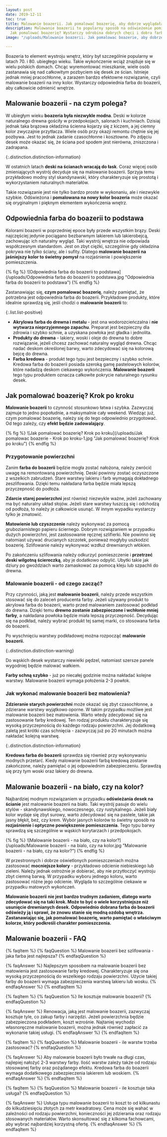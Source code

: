 ```yaml
---
layout: post
date: 2019-12-11
toc: true
title: Malowanie boazerii. Jak pomalować boazerię, aby dobrze wyglądała?
description: Malowanie boazerii to popularny sposób na odświeżenie pomieszczenia.
  Jak pomalować boazerię? Wystarczy odrobina dobrych chęci i dobra farba do boazerii.
image: "/uploads/Malowanie boazerii. Jak pomalowac boazerie, aby dobrze wygladala.jpg"

---
```

Boazeria to element wystroju wnętrz, który był szczególnie popularny w latach 70. i 80. ubiegłego wieku. Takie wykończenie wciąż znajduje się w wielu polskich domach. Chcąc wyremontować mieszkanie, wiele osób zastanawia się nad całkowitym pozbyciem się desek ze ścian. Istnieje jednak mniej pracochłonne, a zarazem bardzo efektowne rozwiązanie, czyli malowanie boazerii na inny kolor. Wystarczy odpowiednia farba do boazerii, aby całkowicie odmienić wnętrze.

## Malowanie boazerii - na czym polega?

W ubiegłym wieku **boazeria była niezwykle modna**. Deski w kolorze naturalnego drewna gościły w przedpokojach, salonach i kuchniach. Dzisiaj jednak taka brązowa okładzina ścienna kojarzy się z kiczem, a jej ciemny kolor zwyczajnie przytłacza. Wiele osób przy okazji remontu chętnie się jej pozbywa. Jest to jednak zadanie czasochłonne i kosztowne. Po zdjęciu desek może okazać się, że ściana pod spodem jest nierówna, zniszczona i zadrapana.

{:.distinction.distinction-information}

W ostatnich latach **deski na ścianach wracają do łask**. Coraz więcej osób zmieniających wystrój decyduje się na malowanie boazerii. Sprzyja temu przykładowo modny styl skandynawski, który charakteryzuje się prostotą i wykorzystaniem naturalnych materiałów.

Takie rozwiązanie jest nie tylko bardzo proste w wykonaniu, ale i niezwykle szybkie. Odświeżona i **pomalowana na nowy kolor boazeria** może okazać się oryginalnym i pięknym elementem wykończenia wnętrz.

## Odpowiednia farba do boazerii to podstawa

Kolorami boazerii w poprzedniej epoce były przede wszystkim brązy. Deski najczęściej jedynie pociągano bezbarwnym lakierem lub lakierobejcą, zachowując ich naturalny wygląd. Taki wystrój wnętrza nie odpowiada współczesnym standardom. Jest on zbyt ciężki, szczególnie gdy okładzina pokrywa nie tylko ściany, ale i sufity. Dlatego **malowanie boazerii na jaśniejszy kolor to świetny pomysł** na rozjaśnienie i powiększenie pomieszczenia.

{% fig %}
![Odpowiednia farba do boazerii to podstawa](/uploads/Odpowiednia farba do boazerii to podstawa.jpg "Odpowiednia farba do boazerii to podstawa")
{% endfig %}

Zastanawiając się, **czym pomalować boazerię**, należy pamiętać, że potrzebna jest odpowiednia farba do boazerii. Przykładowe produkty, które idealnie sprawdzą się, jeśli chodzi o **malowanie boazerii** to:

{:.list.list-positive}

* **Akrylowa farba do drewna i metalu** - jest ona wodorozcieńczalna i **nie wytwarza nieprzyjemnego zapachu**. Preparat jest bezpieczny dla zdrowia i szybko schnie, a uzyskana powłoka jest gładka i jednolita.
* **Produkty do drewna** - lakiery, woski i oleje do drewna to dobre rozwiązanie, jeżeli chcesz zachować naturalny wygląd drewna. Chcąc nadać deskom określonej barwy, warto zdecydować się na kolorową bejcę do drewna.
* **Farba kredowa** - produkt tego typu jest bezpieczny i szybko schnie. Kredowa farba do boazerii posiada szeroką gamę pastelowych kolorów, które nadadzą deskom ciekawego wykończenia. **Malowanie boazerii** tego typu produktem oznacza całkowite pokrycie naturalnego rysunku desek.

## Jak pomalować boazerię? Krok po kroku

**Malowanie boazerii** to czynność stosunkowo łatwa i szybka. Zazwyczaj zajmuje to jedno popołudnie, a maksymalnie cały weekend. Wiedząc już, czym pomalować boazerię, należy się do tego odpowiednio przygotować. Od tego zależy, czy **efekt będzie zadowalający**.

{% fig %}
![Jak pomalować boazerię? Krok po kroku](/uploads/Jak pomalowac boazerie - Krok po kroku-1.jpg "Jak pomalować boazerię? Krok po kroku")
{% endfig %}

### Przygotowanie powierzchni

Zanim **farba do boazerii** będzie mogła zostać nałożona, należy zwrócić uwagę na remontowaną powierzchnię. Deski powinny zostać oczyszczone z wszelkich zabrudzeń. Stare warstwy lakieru i farb wymagają dokładnego zeszlifowania. Dzięki temu nakładana farba będzie miała lepszą przyczepność do podłoża.

**Zdarcie starej powierzchni** jest również niezwykle ważne, jeżeli zachowany ma być naturalny układ słojów. Jeżeli stare warstwy łuszczą się i odchodzą od podłoża, to należy je całkowicie usunąć. W innym wypadku wystarczy tylko je zmatowić.

**Matowienie lub czyszczenie** należy wykonywać za pomocą gruboziarnistego papieru ściernego. Dobrym rozwiązaniem w przypadku dużych powierzchni, jest zastosowanie ręcznej szlifierki. Nie powinno się natomiast używać drucianych szczotek, ponieważ mogłyby uszkodzić boazerię. Szlifowanie należy wykonywać wzdłuż drewnianych włókien.

Po zakończeniu szlifowania należy odkurzyć pomieszczenie i **przetrzeć deski wilgotną ściereczką**, aby je dodatkowo odpylić. Ubytki takie jak dziury po gwoździach warto zamaskować za pomocą kleju lub szpachli do drewna.

### Malowanie boazerii - od czego zacząć?

Przy czynności, jaką jest **malowanie boazerii**, należy przede wszystkim stosować się do zaleceń producenta farby. Jeżeli używany produkt to akrylowa farba do boazerii, warto przed malowaniem zastosować podkład do drewna. Dzięki temu **drewno zostanie zabezpieczone i wchłonie mniej farby**, a nakładana powłoka będzie miała lepszą przyczepność. Decydując się na podkład, należy wybrać produkt tej samej marki, co stosowana farba do boazerii.

Po wyschnięciu warstwy podkładowej można rozpocząć **malowanie boazerii.**

{:.distinction.distinction-warning}

Do wąskich desek wystarczy niewielki pędzel, natomiast szersze panele wygodniej będzie malować wałkiem.

**Farby schną szybko** - już po niecałej godzinie można nakładać kolejne warstwy. Malowanie boazerii wymaga położenia 2-3 powłok.

### Jak wykonać malowanie boazerii bez matowienia?

**Zdzieranie starych powierzchni** może okazać się zbyt czasochłonne, a zdzierane warstwy wyjątkowo oporne. W takim przypadku możliwe jest malowanie boazerii bez matowienia. Warto wtedy zdecydować się na zastosowanie farby kredowej. Ten rodzaj produktu charakteryzuje się wysoką przyczepnością do każdego rodzaju powierzchni. Jej dodatkową zaletą jest krótki czas schnięcia - zazwyczaj już po 20 minutach można nakładać kolejną warstwę.

{:.distinction.distinction-information}

**Kredowa farba do boazerii** sprawdza się również przy wykonywaniu modnych przetarć. Kiedy malowanie boazerii farbą kredową zostanie zakończone, należy pamiętać o jej odpowiednim zabezpieczeniu. Sprawdzą się przy tym woski oraz lakiery do drewna.

## Malowanie boazerii - na biało, czy na kolor?

Najbardziej modnym rozwiązaniem w przypadku **odświeżania desek na ścianie** jest malowanie boazerii na biało. Taki wystrój pasuje do wielu stylów - skandynawskiego, nowoczesnego, czy rustykalnego. Jeżeli biały kolor wydaje się zbyt surowy, warto zdecydować się na pastele, takie jak jasny błękit, beż, czy krem. Wybór jasnych kolorów to świetny sposób na **rozjaśnienie i optyczne powiększenie pomieszczenia**. Tego typu barwy sprawdzą się szczególnie w wąskich korytarzach i przedpokojach.

{% fig %}
![Malowanie boazerii - na biało, czy na kolor?](/uploads/Malowanie boazerii - na bialo, czy na kolor.jpg "Malowanie boazerii - na biało, czy na kolor?")
{% endfig %}

W przestronnych i dobrze oświetlonych pomieszczeniach można zastosować **mocniejsze kolory** - przykładowo odcienie niebieskiego lub zieleni. Należy jednak ostrożnie je dobierać, aby nie przytłoczyć wystroju zbyt ciemną barwą. W przypadku wyboru jednego koloru, warto zastosować różne jego odcienie. Wygląda to szczególnie ciekawie w przypadku matowych wykończeń.

**Malowanie boazerii nie jest bardzo trudnym zadaniem, dlatego warto zdecydować się na taki krok. Może to być o wiele korzystniejsze niż usunięcie drewnianych desek. Odpowiednio dobrana farba do boazerii odświeży ją i sprawi, że znowu stanie się modną ozdobą wnętrza. Zastanawiając się, jak pomalować boazerię, warto pamiętać o właściwym kolorze, który podkreśli charakter pomieszczenia.**

## Malowanie boazerii - FAQ

{% faqItem %}
{% faqQuestion %}
Malowanie boazerii bez szlifowania - jaka farba jest najlepsza?
{% endfaqQuestion %}

{% faqAnswer %}
Najlepszym sposobem na malowanie boazerii bez matowienia jest zastosowanie farby kredowej. Charakteryzuje się ona wysoką przyczepnością do wszelkiego rodzaju powierzchni. Użycie takiej farby do boazerii wymaga zabezpieczenia warstwą lakieru lub wosku.
{% endfaqAnswer %}
{% endfaqItem %}

{% faqItem %}
{% faqQuestion %}
Ile kosztuje malowanie boazerii?
{% endfaqQuestion %}

{% faqAnswer %}
Renowacja, jaką jest malowanie boazerii, zazwyczaj kosztuje tyle, co zakup farby i narzędzi. Jeżeli powierzchnia będzie zabezpieczona podkładem, koszt wzrośnie. Najtaniej wychodzi własnoręczne malowanie boazerii, można jednak również zapłacić za wykonanie takiej usługi.
{% endfaqAnswer %}
{% endfaqItem %}

{% faqItem %}
{% faqQuestion %}
Malowanie boazerii - ile warstw trzeba zastosować?
{% endfaqQuestion %}

{% faqAnswer %}
Aby malowanie boazerii było trwałe na długi czas, najlepiej nałożyć 2-3 warstwy farby. Ilość warstw zależy także od rodzaju stosowanej farby oraz pożądanego efektu. Kredowa farba do boazerii wymaga dodatkowego zabezpieczenia lakierem lub woskiem.
{% endfaqAnswer %}
{% endfaqItem %}

{% faqItem %}
{% faqQuestion %}
Malowanie boazerii - ile kosztuje taka usługa?
{% endfaqQuestion %}

{% faqAnswer %}
Usługa typu malowanie boazerii to koszt to od kilkunastu do kilkudziesięciu złotych za metr kwadratowy. Cena może się wahać w zależności od rodzaju powierzchni, konieczności jej zdzierania oraz rodzaju stosowanych materiałów. Warto skonsultować się z kilkoma fachowcami, aby wybrać najbardziej korzystną ofertę.
{% endfaqAnswer %}
{% endfaqItem %}
